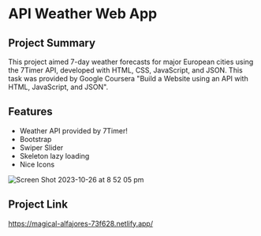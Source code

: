 # API Weather Web App


## Project Summary

This project aimed 7-day weather forecasts for major European cities using the 7Timer API, developed with HTML, CSS, JavaScript, and JSON.
This task was provided by Google Coursera "Build a Website using an API with HTML, JavaScript, and JSON".

## Features
- Weather API provided by 7Timer!
- Bootstrap
- Swiper Slider
- Skeleton lazy loading 
- Nice Icons


![Screen Shot 2023-10-26 at 8 52 05 pm](https://github.com/sue-art/API-Weather-Web-App/assets/82156258/aca2c637-06e9-4e57-a8ed-a03f7eab961d)


## Project Link
https://magical-alfajores-73f628.netlify.app/

